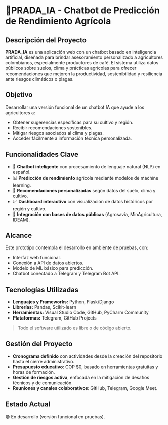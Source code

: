 # 🌱PRADA_IA - Chatbot de Predicción de Rendimiento Agrícola

## Descripción del Proyecto

**PRADA_IA** es una aplicación web con un chatbot basado en inteligencia artificial, diseñada para brindar asesoramiento personalizado a agricultores colombianos, especialmente productores de café. El sistema utiliza datos públicos sobre suelos, clima y prácticas agrícolas para ofrecer recomendaciones que mejoren la productividad, sostenibilidad y resiliencia ante riesgos climáticos o plagas.

## Objetivo

Desarrollar una versión funcional de un chatbot IA que ayude a los agricultores a:
- Obtener sugerencias específicas para su cultivo y región.
- Recibir recomendaciones sostenibles.
- Mitigar riesgos asociados al clima y plagas.
- Acceder fácilmente a información técnica personalizada.

## Funcionalidades Clave

- 🤖 **Chatbot inteligente** con procesamiento de lenguaje natural (NLP) en español.
- 📊 **Predicción de rendimiento** agrícola mediante modelos de machine learning.
- 🧭 **Recomendaciones personalizadas** según datos del suelo, clima y cultivo.
- 📈 **Dashboard interactivo** con visualización de datos históricos por región y cultivo.
- 🔗 **Integración con bases de datos públicas** (Agrosavia, MinAgricultura, IDEAM).

## Alcance

Este prototipo contempla el desarrollo en ambiente de pruebas, con:
- Interfaz web funcional.
- Conexión a API de datos abiertos.
- Modelo de ML básico para predicción.
- Chatbot conectado a Telegram y Telegram Bot API.

## Tecnologías Utilizadas

- **Lenguajes y Frameworks:** Python, Flask/Django
- **Librerías:** Pandas, Scikit-learn
- **Herramientas:** Visual Studio Code, GitHub, PyCharm Community
- **Plataformas:** Telegram, GitHub Projects

> Todo el software utilizado es libre o de código abierto.


## Gestión del Proyecto

- **Cronograma definido** con actividades desde la creación del repositorio hasta el cierre administrativo.
- **Presupuesto educativo**: COP $0, basado en herramientas gratuitas y horas de formación.
- **Gestión de riesgos activa**, enfocada en la mitigación de desafíos técnicos y de comunicación.
- **Reuniones y canales colaborativos**: GitHub, Telegram, Google Meet.

## Estado Actual

🟢 En desarrollo (versión funcional en pruebas).



